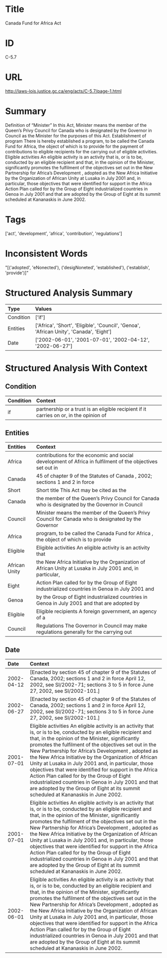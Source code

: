 # Title
Canada Fund for Africa Act


# ID
C-5.7

# URL
http://laws-lois.justice.gc.ca/eng/acts/C-5.7/page-1.html


# Summary
Definition of “Minister” In this Act,  Minister  means the member of the Queen’s Privy Council for Canada who is designated by the Governor in Council as the Minister for the purposes of this Act. Establishment of program There is hereby established a program, to be called the Canada Fund for Africa, the object of which is to provide for the payment of contributions to eligible recipients for the carrying out of eligible activities.
Eligible activities An eligible activity is an activity that is, or is to be, conducted by an eligible recipient and that, in the opinion of the Minister, significantly promotes the fulfilment of the objectives set out in the  New Partnership for Africa’s Development , adopted as the New Africa Initiative by the Organization of African Unity at Lusaka in July 2001 and, in particular, those objectives that were identified for support in the Africa Action Plan called for by the Group of Eight industrialized countries in Genoa in July 2001 and that are adopted by the Group of Eight at its summit scheduled at Kananaskis in June 2002.


# Tags
['act', 'development', 'africa', 'contribution', 'regulations']


# Inconsistent Words
"[('adopted', 'eNonected'), ('desigNoneted', 'established'), ('establish', 'provide')]"


# Structured Analysis Summary
| Type      | Values                                                                                  |
|:----------|:----------------------------------------------------------------------------------------|
| Condition | ['if']                                                                                  |
| Entities  | ['Africa', 'Short', 'Eligible', 'Council', 'Genoa', 'African Unity', 'Canada', 'Eight'] |
| Date      | ['2002-06-01', '2001-07-01', '2002-04-12', '2002-06-27']                                |


# Structured Analysis With Context
 


## Condition
| Condition   | Context                                                                                |
|:------------|:---------------------------------------------------------------------------------------|
| if          | partnership or a trust is an eligible recipient if it carries on or, in the opinion of |


## Entities
| Entities      | Context                                                                                                    |
|:--------------|:-----------------------------------------------------------------------------------------------------------|
| Africa        | contributions for the economic and social development of Africa in fulfilment of the objectives set out in |
| Canada        | 45 of chapter 9 of the Statutes of Canada , 2002; sections 1 and 2 in force                                |
| Short         | Short title This Act may be cited as the                                                                   |
| Canada        | the member of the Queen’s Privy Council for Canada who is designated by the Governor in Council            |
| Council       | Minister means the member of the Queen’s Privy Council for Canada who is designated by the Governor        |
| Africa        | program, to be called the Canada Fund for Africa , the object of which is to provide                       |
| Eligible      | Eligible activities An eligible activity is an activity that                                               |
| African Unity | the New Africa Initiative by the Organization of African Unity at Lusaka in July 2001 and, in particular,  |
| Eight         | Action Plan called for by the Group of Eight industrialized countries in Genoa in July 2001 and            |
| Genoa         | by the Group of Eight industrialized countries in Genoa in July 2001 and that are adopted by               |
| Eligible      | Eligible recipients A foreign government, an agency of a                                                   |
| Council       | Regulations The Governor in  Council may make regulations generally for the carrying out                   |


## Date
| Date       | Context                                                                                                                                                                                                                                                                                                                                                                                                                                                                                                                                                                                                                                                       |
|:-----------|:--------------------------------------------------------------------------------------------------------------------------------------------------------------------------------------------------------------------------------------------------------------------------------------------------------------------------------------------------------------------------------------------------------------------------------------------------------------------------------------------------------------------------------------------------------------------------------------------------------------------------------------------------------------|
| 2002-04-12 | [Enacted by section 45 of chapter 9 of the Statutes of Canada, 2002; sections 1 and 2 in force April 12, 2002,  see  SI/2002-71; sections 3 to 5 in force June 27, 2002,  see  SI/2002-101.]                                                                                                                                                                                                                                                                                                                                                                                                                                                                  |
| 2002-06-27 | [Enacted by section 45 of chapter 9 of the Statutes of Canada, 2002; sections 1 and 2 in force April 12, 2002,  see  SI/2002-71; sections 3 to 5 in force June 27, 2002,  see  SI/2002-101.]                                                                                                                                                                                                                                                                                                                                                                                                                                                                  |
| 2001-07-01 | Eligible activities An eligible activity is an activity that is, or is to be, conducted by an eligible recipient and that, in the opinion of the Minister, significantly promotes the fulfilment of the objectives set out in the  New Partnership for Africa’s Development , adopted as the New Africa Initiative by the Organization of African Unity at Lusaka in July 2001 and, in particular, those objectives that were identified for support in the Africa Action Plan called for by the Group of Eight industrialized countries in Genoa in July 2001 and that are adopted by the Group of Eight at its summit scheduled at Kananaskis in June 2002. |
| 2001-07-01 | Eligible activities An eligible activity is an activity that is, or is to be, conducted by an eligible recipient and that, in the opinion of the Minister, significantly promotes the fulfilment of the objectives set out in the  New Partnership for Africa’s Development , adopted as the New Africa Initiative by the Organization of African Unity at Lusaka in July 2001 and, in particular, those objectives that were identified for support in the Africa Action Plan called for by the Group of Eight industrialized countries in Genoa in July 2001 and that are adopted by the Group of Eight at its summit scheduled at Kananaskis in June 2002. |
| 2002-06-01 | Eligible activities An eligible activity is an activity that is, or is to be, conducted by an eligible recipient and that, in the opinion of the Minister, significantly promotes the fulfilment of the objectives set out in the  New Partnership for Africa’s Development , adopted as the New Africa Initiative by the Organization of African Unity at Lusaka in July 2001 and, in particular, those objectives that were identified for support in the Africa Action Plan called for by the Group of Eight industrialized countries in Genoa in July 2001 and that are adopted by the Group of Eight at its summit scheduled at Kananaskis in June 2002. |


